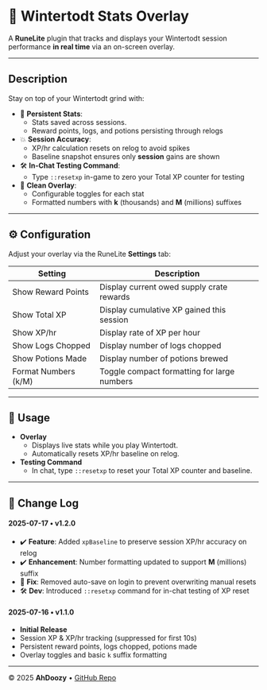 # 🎯 Wintertodt Stats Overlay

A **RuneLite** plugin that tracks and displays your Wintertodt session performance **in real time** via an on-screen overlay.

---

## Description

Stay on top of your Wintertodt grind with:

- 🔋 **Persistent Stats**:  
  - Stats saved across sessions.
  - Reward points, logs, and potions persisting through relogs  
- 💥 **Session Accuracy**:  
  - XP/hr calculation resets on relog to avoid spikes  
  - Baseline snapshot ensures only **session** gains are shown  
- 🛠️ **In-Chat Testing Command**:  
  - Type `::resetxp` in-game to zero your Total XP counter for testing  
- 🎨 **Clean Overlay**:  
  - Configurable toggles for each stat  
  - Formatted numbers with **k** (thousands) and **M** (millions) suffixes

---

## ⚙️ Configuration

Adjust your overlay via the RuneLite **Settings** tab:

| Setting                | Description                                    |
|------------------------|------------------------------------------------|
| Show Reward Points     | Display current owed supply crate rewards      |
| Show Total XP          | Display cumulative XP gained this session      |
| Show XP/hr             | Display rate of XP per hour                    |
| Show Logs Chopped      | Display number of logs chopped                 |
| Show Potions Made      | Display number of potions brewed               |
| Format Numbers (k/M)   | Toggle compact formatting for large numbers    |

---

## 🚀 Usage

- **Overlay**  
  - Displays live stats while you play Wintertodt.  
  - Automatically resets XP/hr baseline on relog.  
- **Testing Command**  
  - In chat, type `::resetxp` to reset your Total XP counter and baseline.  

---

## 📝 Change Log

#### 2025-07-17 • v1.2.0

- ✔️ **Feature**: Added `xpBaseline` to preserve session XP/hr accuracy on relog  
- ✔️ **Enhancement**: Number formatting updated to support **M** (millions) suffix  
- 🔧 **Fix**: Removed auto-save on login to prevent overwriting manual resets  
- 🛠️ **Dev**: Introduced `::resetxp` command for in-chat testing of XP reset  
  

#### 2025-07-16 • v1.1.0

- **Initial Release**  
- Session XP & XP/hr tracking (suppressed for first 10s)  
- Persistent reward points, logs chopped, potions made  
- Overlay toggles and basic `k` suffix formatting  

---

&copy; 2025 **AhDoozy** • [GitHub Repo](https://github.com/YourName/Wintertodt-Stats-Overlay)